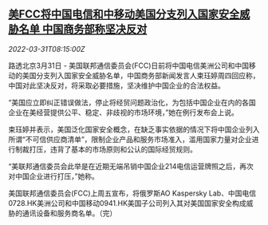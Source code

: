 <!--1648715462000-->
[美FCC将中国电信和中移动美国分支列入国家安全威胁名单 中国商务部称坚决反对](https://cn.reuters.com/article/usa-fcc-china-responses-0331-thur-idCNKCS2LS0TZ)
------

<div><i>2022-03-31T08:15:00Z</i></div><p>路透北京3月31日 - 美国联邦通信委员会(FCC)日前将中国电信美洲公司和中国移动的美国分支列入国家安全威胁名单，中国商务部新闻发言人束珏婷周四回应称，中国对此坚决反对，将采取必要措施，坚决维护中国企业的合法权益。</p><p>“美国应立即纠正错误做法，停止将经贸问题政治化，为包括中国企业在内的各国企业在美经营提供公平、稳定、非歧视的市场环境，”她在例行发布会上说。</p><p>束珏婷并表示，美国泛化国家安全概念，在缺乏事实依据的情况下将中国企业列入所谓“不可信供应商清单”，限制企业产品和服务市场准入，滥用国家力量对企业进行制裁打压，违背了基本的市场原则和公认的国际经贸规则。</p><p>“美联邦通信委员会此举是在近期无端吊销中国企业214电信运营牌照之后，再次对中国企业进行打压，”她称。</p><p>美国联邦通信委员会(FCC)上周五宣布，将俄罗斯AO Kaspersky Lab、中国电信0728.HK美洲公司和中国移动0941.HK美国子公司列入其对美国国家安全构成威胁的通讯设备和服务商名单。（完）</p>
